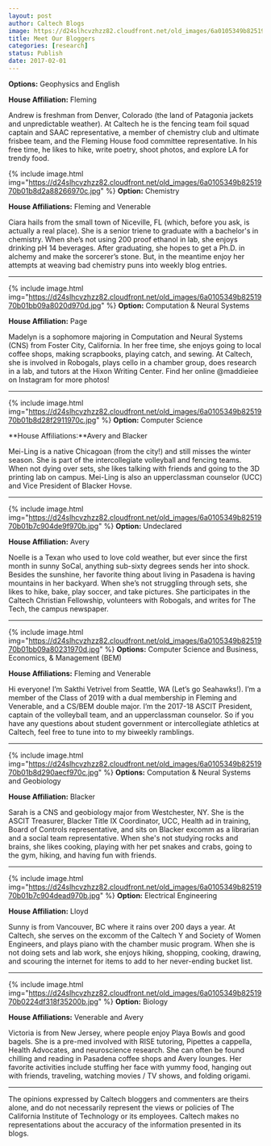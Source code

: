 ```yaml
---
layout: post
author: Caltech Blogs
image: https://d24slhcvzhzz82.cloudfront.net/old_images/6a0105349b8251970b01bb0a035cfb970d.jpg
title: Meet Our Bloggers
categories: [research]
status: Publish
date: 2017-02-01
---
```



**Options:** Geophysics and English

**House Affiliation:** Fleming

Andrew is freshman from Denver, Colorado (the land of Patagonia jackets and unpredictable weather). At Caltech he is the fencing team foil squad captain and SAAC representative, a member of chemistry club and ultimate frisbee team, and the Fleming House food committee representative. In his free time, he likes to hike, write poetry, shoot photos, and explore LA for trendy food.


{% include image.html img="https://d24slhcvzhzz82.cloudfront.net/old_images/6a0105349b8251970b01b8d2a88266970c.jpg" %}
**Option:** Chemistry

**House Affiliations:** Fleming and Venerable

Ciara hails from the small town of Niceville, FL (which, before you ask, is actually a real place). She is a senior triene to graduate with a bachelor's in chemistry. When she’s not using 200 proof ethanol in lab, she enjoys drinking pH 14 beverages. After graduating, she hopes to get a Ph.D. in alchemy and make the sorcerer’s stone. But, in the meantime enjoy her attempts at weaving bad chemistry puns into weekly blog entries.

<hr style="color: blue;" />


{% include image.html img="https://d24slhcvzhzz82.cloudfront.net/old_images/6a0105349b8251970b01bb09a8020d970d.jpg" %}
**Option:** Computation &amp; Neural Systems

**House Affiliation:** Page

Madelyn is a sophomore majoring in Computation and Neural Systems (CNS) from Foster City, California. In her free time, she enjoys going to local coffee shops, making scrapbooks, playing catch, and sewing. At Caltech, she is involved in Robogals, plays cello in a chamber group, does research in a lab, and tutors at the Hixon Writing Center. Find her online @maddieiee on Instagram for more photos!

<hr style="color: blue;" />


{% include image.html img="https://d24slhcvzhzz82.cloudfront.net/old_images/6a0105349b8251970b01b8d28f2911970c.jpg" %}
**Option:** Computer Science

**House Affiliations:**Avery and Blacker

Mei-Ling is a native Chicagoan (from the city!) and still misses the winter season. She is part of the intercollegiate volleyball and fencing teams. When not dying over sets, she likes talking with friends and going to the 3D printing lab on campus. Mei-Ling is also an upperclassman counselor (UCC) and Vice President of Blacker Hovse.

<hr style="color: blue;" />


{% include image.html img="https://d24slhcvzhzz82.cloudfront.net/old_images/6a0105349b8251970b01b7c904de9f970b.jpg" %}
**Option:** Undeclared

**House Affiliation:** Avery

Noelle is a Texan who used to love cold weather, but ever since the first month in sunny SoCal, anything sub-sixty degrees sends her into shock. Besides the sunshine, her favorite thing about living in Pasadena is having mountains in her backyard. When she’s not struggling through sets, she likes to hike, bake, play soccer, and take pictures. She participates in the Caltech Christian Fellowship, volunteers with Robogals, and writes for The Tech, the campus newspaper.

<hr style="color: blue;" />


{% include image.html img="https://d24slhcvzhzz82.cloudfront.net/old_images/6a0105349b8251970b01bb09a80231970d.jpg" %}
**Options:** Computer Science and Business, Economics, &amp; Management (BEM)

**House Affiliations:** Fleming and Venerable

Hi everyone! I’m Sakthi Vetrivel from Seattle, WA (Let’s go Seahawks!). I’m a member of the Class of 2019 with a dual membership in Fleming and Venerable, and a CS/BEM double major. I’m the 2017-18 ASCIT President, captain of the volleyball team, and an upperclassman counselor. So if you have any questions about student government or intercollegiate athletics at Caltech, feel free to tune into to my biweekly ramblings.

<hr style="color: blue;" />


{% include image.html img="https://d24slhcvzhzz82.cloudfront.net/old_images/6a0105349b8251970b01b8d290aecf970c.jpg" %}
**Options:** Computation &amp; Neural Systems and Geobiology

**House Affiliation:** Blacker

Sarah is a CNS and geobiology major from Westchester, NY. She is the ASCIT Treasurer, Blacker Title IX Coordinator, UCC, Health ad in training, Board of Controls representative, and sits on Blacker excomm as a librarian and a social team representative. When she's not studying rocks and brains, she likes cooking, playing with her pet snakes and crabs, going to the gym, hiking, and having fun with friends.

<hr style="color: blue;" />


{% include image.html img="https://d24slhcvzhzz82.cloudfront.net/old_images/6a0105349b8251970b01b7c904dead970b.jpg" %}
**Option:** Electrical Engineering

**House Affiliation:** Lloyd

Sunny is from Vancouver, BC where it rains over 200 days a year. At Caltech, she serves on the excomm of the Caltech Y and Society of Women Engineers, and plays piano with the chamber music program. When she is not doing sets and lab work, she enjoys hiking, shopping, cooking, drawing, and scouring the internet for items to add to her never-ending bucket list.

<hr style="color: blue;" />


{% include image.html img="https://d24slhcvzhzz82.cloudfront.net/old_images/6a0105349b8251970b0224df318f35200b.jpg" %}
**Option:** Biology

**House Affiliations:** Venerable and Avery

Victoria is from New Jersey, where people enjoy Playa Bowls and good bagels. She is a pre-med involved with RISE tutoring, Pipettes a cappella, Health Advocates, and neuroscience research. She can often be found chilling and reading in Pasadena coffee shops and Avery lounges. Her favorite activities include stuffing her face with yummy food, hanging out with friends, traveling, watching movies / TV shows, and folding origami.

<hr style="color: blue;" />
The opinions expressed by Caltech bloggers and commenters are theirs alone, and do not necessarily represent the views or policies of The California Institute of Technology or its employees. Caltech makes no representations about the accuracy of the information presented in its blogs.

